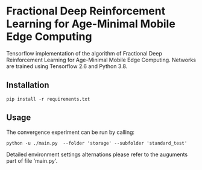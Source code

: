 # Fractional Deep Reinforcement Learning for Age-Minimal Mobile Edge Computing
Tensorflow implementation of the algorithm of Fractional Deep Reinforcement Learning for Age-Minimal Mobile Edge Computing. Networks are trained using Tensorflow 2.6 and Python 3.8.
## Installation
```
pip install -r requirements.txt
```


## Usage
The convergence experiment can be run by calling:
```
python -u ./main.py  --folder 'storage' --subfolder 'standard_test' 
```
Detailed environment settings alternations please refer to the auguments part of file 'main.py'. 

